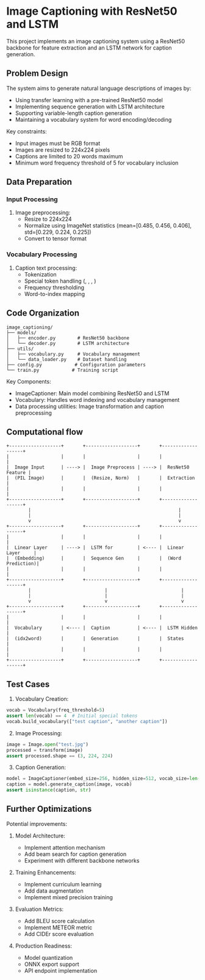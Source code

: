 # Image Captioning with ResNet50 and LSTM

This project implements an image captioning system using a ResNet50 backbone for feature 
extraction and an LSTM network for caption generation.

## Problem Design

The system aims to generate natural language descriptions of images by:
- Using transfer learning with a pre-trained ResNet50 model
- Implementing sequence generation with LSTM architecture
- Supporting variable-length caption generation
- Maintaining a vocabulary system for word encoding/decoding

Key constraints:
- Input images must be RGB format
- Images are resized to 224x224 pixels
- Captions are limited to 20 words maximum
- Minimum word frequency threshold of 5 for vocabulary inclusion

## Data Preparation

### Input Processing
1. Image preprocessing:
   - Resize to 224x224
   - Normalize using ImageNet statistics (mean=[0.485, 0.456, 0.406], std=[0.229, 0.224, 0.225])
   - Convert to tensor format

### Vocabulary Processing
1. Caption text processing:
   - Tokenization
   - Special token handling (<pad>, <start>, <end>, <unk>)
   - Frequency thresholding
   - Word-to-index mapping

## Code Organization

```
image_captioning/
├── models/
│   ├── encoder.py        # ResNet50 backbone
│   └── decoder.py        # LSTM architecture
├── utils/
│   ├── vocabulary.py     # Vocabulary management
│   └── data_loader.py    # Dataset handling
├── config.py            # Configuration parameters
└── train.py            # Training script
```

Key Components:
- ImageCaptioner: Main model combining ResNet50 and LSTM
- Vocabulary: Handles word indexing and vocabulary management
- Data processing utilities: Image transformation and caption preprocessing

## Computational flow
```
+-------------------+       +-------------------+       +-------------------+
|                   |       |                   |       |                   |
|  Image Input      | ----> |  Image Preprocess | ----> |  ResNet50 Feature |
|  (PIL Image)      |       |  (Resize, Norm)   |       |  Extraction       |
|                   |       |                   |       |                   |
+-------------------+       +-------------------+       +-------------------+
        |                                                      |
        |                                                      |
        v                                                      v
+-------------------+       +-------------------+       +-------------------+
|                   |       |                   |       |                   |
|  Linear Layer     | ----> |  LSTM for         | <---- |  Linear Layer     |
|  (Embedding)      |       |  Sequence Gen     |       |  (Word Prediction)|
|                   |       |                   |       |                   |
+-------------------+       +-------------------+       +-------------------+
        |                           |                           |
        |                           |                           |
        v                           v                           v
+-------------------+       +-------------------+       +-------------------+
|                   |       |                   |       |                   |
|  Vocabulary       | <---- |  Caption          | <---- |  LSTM Hidden      |
|  (idx2word)       |       |  Generation       |       |  States           |
|                   |       |                   |       |                   |
+-------------------+       +-------------------+       +-------------------+
```
## Test Cases

1. Vocabulary Creation:
```python
vocab = Vocabulary(freq_threshold=5)
assert len(vocab) == 4  # Initial special tokens
vocab.build_vocabulary(["test caption", "another caption"])
```

2. Image Processing:
```python
image = Image.open("test.jpg")
processed = transform(image)
assert processed.shape == (3, 224, 224)
```

3. Caption Generation:
```python
model = ImageCaptioner(embed_size=256, hidden_size=512, vocab_size=len(vocab))
caption = model.generate_caption(image, vocab)
assert isinstance(caption, str)
```

## Further Optimizations

Potential improvements:
1. Model Architecture:
   - Implement attention mechanism
   - Add beam search for caption generation
   - Experiment with different backbone networks

2. Training Enhancements:
   - Implement curriculum learning
   - Add data augmentation
   - Implement mixed precision training

3. Evaluation Metrics:
   - Add BLEU score calculation
   - Implement METEOR metric
   - Add CIDEr score evaluation

4. Production Readiness:
   - Model quantization
   - ONNX export support
   - API endpoint implementation